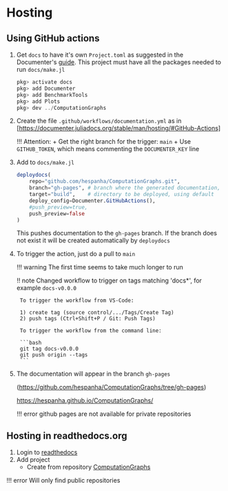 # Hosting

## Using GitHub actions

1) Get `docs` to have it's own `Project.toml` as suggested in the Documenter's
   [guide](https://documenter.juliadocs.org/stable/man/guide/). This project must have all the
   packages needed to run `docs/make.jl`

    ```julia
    pkg> activate docs
    pkg> add Documenter
    pkg> add BenchmarkTools
    pkg> add Plots
    pkg> dev ../ComputationGraphs
    ```

2) Create the file `.github/workflows/documentation.yml` as in
   [https://documenter.juliadocs.org/stable/man/hosting/#GitHub-Actions]

    !!! Attention:
        + Get the right branch for the trigger: `main`
        + Use `GITHUB_TOKEN`, which means commenting the `DOCUMENTER_KEY` line

3) Add to `docs/make.jl`

    ```julia
    deploydocs(
        repo="github.com/hespanha/ComputationGraphs.git",
        branch="gh-pages", # branch where the generated documentation, using default
        target="build",    # directory to be deployed, using default
        deploy_config=Documenter.GitHubActions(),
        #push_preview=true,
        push_preview=false
    )
    ```

    This pushes documentation to the `gh-pages` branch. If the branch does not exist it will be
    created automatically by `deploydocs`

4) To trigger the action, just do a pull to `main`

    !!! warning
        The first time seems to take much longer to run

    !! note
        Changed workflow to trigger on tags matching 'docs*', for example `docs-v0.0.0`

        To trigger the workflow from VS-Code:

        1) create tag (source control/.../Tags/Create Tag)
        2) push tags (Ctrl+Shift+P / Git: Push Tags)

        To trigger the workflow from the command line:

        ```bash
        git tag docs-v0.0.0
        git push origin --tags
        ```


5) The documentation will appear in the branch `gh-pages`

    (https://github.com/hespanha/ComputationGraphs/tree/gh-pages)

    https://hespanha.github.io/ComputationGraphs/

    !!! error
        github pages are not available for private repositories

## Hosting in readthedocs.org

1) Login to [readthedocs](https://app.readthedocs.org/dashboard/)
2) Add project
    + Create from repository [ComputationGraphs](https://github.com/hespanha/ComputationGraphs)
  
!!! error
    Will only find public repositories
